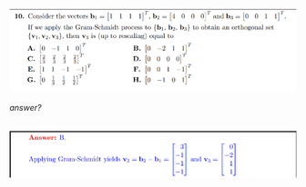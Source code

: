 ![Untitled 120.png](../../../attachments/Untitled%20120.png)
###### answer?
![Untitled 1 20.png](../../../attachments/Untitled%201%2020.png)